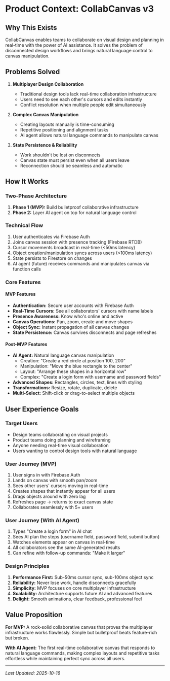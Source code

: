 # Product Context: CollabCanvas v3

## Why This Exists
CollabCanvas enables teams to collaborate on visual design and planning in real-time with the power of AI assistance. It solves the problem of disconnected design workflows and brings natural language control to canvas manipulation.

## Problems Solved

1. **Multiplayer Design Collaboration**
   - Traditional design tools lack real-time collaboration infrastructure
   - Users need to see each other's cursors and edits instantly
   - Conflict resolution when multiple people edit simultaneously

2. **Complex Canvas Manipulation**
   - Creating layouts manually is time-consuming
   - Repetitive positioning and alignment tasks
   - AI agent allows natural language commands to manipulate canvas

3. **State Persistence & Reliability**
   - Work shouldn't be lost on disconnects
   - Canvas state must persist even when all users leave
   - Reconnection should be seamless and automatic

## How It Works

### Two-Phase Architecture
1. **Phase 1 (MVP):** Build bulletproof collaborative infrastructure
2. **Phase 2:** Layer AI agent on top for natural language control

### Technical Flow
1. User authenticates via Firebase Auth
2. Joins canvas session with presence tracking (Firebase RTDB)
3. Cursor movements broadcast in real-time (<50ms latency)
4. Object creation/manipulation syncs across users (<100ms latency)
5. State persists to Firestore on changes
6. AI agent (future) receives commands and manipulates canvas via function calls

### Core Features

#### MVP Features
- **Authentication:** Secure user accounts with Firebase Auth
- **Real-Time Cursors:** See all collaborators' cursors with name labels
- **Presence Awareness:** Know who's online and active
- **Canvas Operations:** Pan, zoom, create and move shapes
- **Object Sync:** Instant propagation of all canvas changes
- **State Persistence:** Canvas survives disconnects and page refreshes

#### Post-MVP Features
- **AI Agent:** Natural language canvas manipulation
  - Creation: "Create a red circle at position 100, 200"
  - Manipulation: "Move the blue rectangle to the center"
  - Layout: "Arrange these shapes in a horizontal row"
  - Complex: "Create a login form with username and password fields"
- **Advanced Shapes:** Rectangles, circles, text, lines with styling
- **Transformations:** Resize, rotate, duplicate, delete
- **Multi-Select:** Shift-click or drag-to-select multiple objects

## User Experience Goals

### Target Users
- Design teams collaborating on visual projects
- Product teams doing planning and wireframing
- Anyone needing real-time visual collaboration
- Users wanting to control design tools with natural language

### User Journey (MVP)
1. User signs in with Firebase Auth
2. Lands on canvas with smooth pan/zoom
3. Sees other users' cursors moving in real-time
4. Creates shapes that instantly appear for all users
5. Drags objects around with zero lag
6. Refreshes page → returns to exact canvas state
7. Collaborates seamlessly with 5+ users

### User Journey (With AI Agent)
1. Types "Create a login form" in AI chat
2. Sees AI plan the steps (username field, password field, submit button)
3. Watches elements appear on canvas in real-time
4. All collaborators see the same AI-generated results
5. Can refine with follow-up commands: "Make it larger"

### Design Principles
1. **Performance First:** Sub-50ms cursor sync, sub-100ms object sync
2. **Reliability:** Never lose work, handle disconnects gracefully
3. **Simplicity:** MVP focuses on core multiplayer infrastructure
4. **Scalability:** Architecture supports future AI and advanced features
5. **Delight:** Smooth animations, clear feedback, professional feel

## Value Proposition

**For MVP:** A rock-solid collaborative canvas that proves the multiplayer infrastructure works flawlessly. Simple but bulletproof beats feature-rich but broken.

**With AI Agent:** The first real-time collaborative canvas that responds to natural language commands, making complex layouts and repetitive tasks effortless while maintaining perfect sync across all users.

---
*Last Updated: 2025-10-16*

